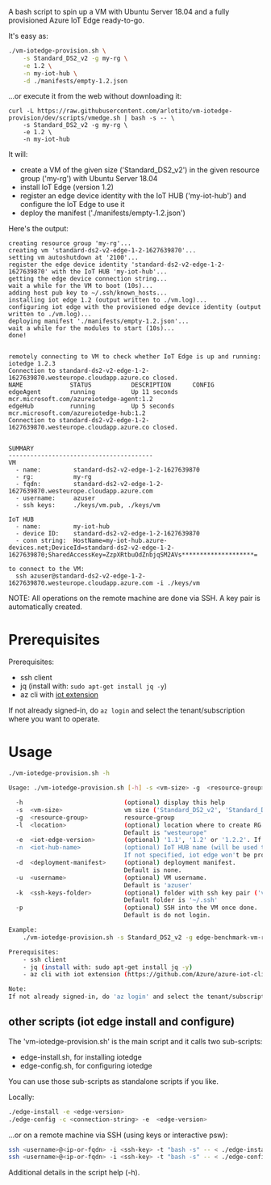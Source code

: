 A bash script to spin up a VM with Ubuntu Server 18.04 and a fully provisioned Azure IoT Edge ready-to-go.

It's easy as:
```bash
./vm-iotedge-provision.sh \
    -s Standard_DS2_v2 -g my-rg \
    -e 1.2 \
    -n my-iot-hub \
    -d ./manifests/empty-1.2.json 
```

...or execute it from the web without downloading it:
```language
curl -L https://raw.githubusercontent.com/arlotito/vm-iotedge-provision/dev/scripts/vmedge.sh | bash -s -- \
    -s Standard_DS2_v2 -g my-rg \
    -e 1.2 \
    -n my-iot-hub
```

It will:
* create a VM of the given size ('Standard_DS2_v2') in the given resource group ('my-rg') with Ubuntu Server 18.04
* install IoT Edge (version 1.2)
* register an edge device identity with the IoT HUB ('my-iot-hub') and configure the IoT Edge to use it
* deploy the manifest ('./manifests/empty-1.2.json')

Here's the output:
```
creating resource group 'my-rg'...
creating vm 'standard-ds2-v2-edge-1-2-1627639870'...
setting vm autoshutdown at '2100'...
register the edge device identity 'standard-ds2-v2-edge-1-2-1627639870' with the IoT HUB 'my-iot-hub'...
getting the edge device connection string...
wait a while for the VM to boot (10s)...
adding host pub key to ~/.ssh/known_hosts...
installing iot edge 1.2 (output written to ./vm.log)...
configuring iot edge with the provisioned edge device identity (output written to ./vm.log)...
deploying manifest './manifests/empty-1.2.json'...
wait a while for the modules to start (10s)...
done!


remotely connecting to VM to check whether IoT Edge is up and running:
iotedge 1.2.3
Connection to standard-ds2-v2-edge-1-2-1627639870.westeurope.cloudapp.azure.co closed.
NAME             STATUS           DESCRIPTION      CONFIG
edgeAgent        running          Up 11 seconds    mcr.microsoft.com/azureiotedge-agent:1.2
edgeHub          running          Up 5 seconds     mcr.microsoft.com/azureiotedge-hub:1.2
Connection to standard-ds2-v2-edge-1-2-1627639870.westeurope.cloudapp.azure.co closed.


SUMMARY
----------------------------------------
VM
  - name:         standard-ds2-v2-edge-1-2-1627639870
  - rg:           my-rg
  - fqdn:         standard-ds2-v2-edge-1-2-1627639870.westeurope.cloudapp.azure.com
  - username:     azuser
  - ssh keys:     ./keys/vm.pub, ./keys/vm

IoT HUB
  - name:         my-iot-hub
  - device ID:    standard-ds2-v2-edge-1-2-1627639870
  - conn string:  HostName=my-iot-hub.azure-devices.net;DeviceId=standard-ds2-v2-edge-1-2-1627639870;SharedAccessKey=ZzpXRtbuOdZnbjqSM2AVs********************=

to connect to the VM:
  ssh azuser@standard-ds2-v2-edge-1-2-1627639870.westeurope.cloudapp.azure.com -i ./keys/vm
```

NOTE:
All operations on the remote machine are done via SSH.
A key pair is automatically created.

# Prerequisites
Prerequisites:
* ssh client
* jq (install with: `sudo apt-get install jq -y`)
* az cli with [iot extension](https://github.com/Azure/azure-iot-cli-extension)

If not already signed-in, do `az login` and select the tenant/subscription where you want to operate.

# Usage
```bash
./vm-iotedge-provision.sh -h

Usage: ./vm-iotedge-provision.sh [-h] -s <vm-size> -g  <resource-group> -e <iot-edge-version> [-l <location>] [-h <iot-hub-name>] [-d <deployment-manifest>] [-p] [-k <ssh-keys-folder>]

  -h                            (optional) display this help
  -s  <vm-size>                 vm size ('Standard_DS2_v2', 'Standard_D2_v2', 'Standard_DS2_v2'...)
  -g  <resource-group>          resource-group
  -l  <location>                (optional) location where to create RG and VM.
                                Default is "westeurope"
  -e  <iot-edge-version>        (optional) '1.1', '1.2' or '1.2.2'. If not specified, iot edge won't be installed
  -n  <iot-hub-name>            (optional) IoT HUB name (will be used to provision the IoT Edge)
                                If not specified, iot edge won't be provisioned. 
  -d  <deployment-manifest>     (optional) deployment manifest. 
                                Default is none.
  -u  <username>                (optional) VM username.
                                Default is 'azuser'
  -k  <ssh-keys-folder>         (optional) folder with ssh key pair ('vmedge.key', 'vmedge.pub'). If non existing already, a key pair will be generareted.
                                Default folder is '~/.ssh' 
  -p                            (optional) SSH into the VM once done.
                                Default is do not login.

Example:
    ./vm-iotedge-provision.sh -s Standard_DS2_v2 -g edge-benchmark-vm-rg -d ./manifests/empty-1.2.json -e 1.2 -n my-iot-hub

Prerequisites:
    - ssh client
    - jq (install with: sudo apt-get install jq -y)
    - az cli with iot extension (https://github.com/Azure/azure-iot-cli-extension)

Note:
If not already signed-in, do 'az login' and select the tenant/subscription where you want to operate.
```

## other scripts (iot edge install and configure)
The 'vm-iotedge-provision.sh' is the main script and it calls two sub-scripts:
* edge-install.sh, for installing iotedge
* edge-config.sh, for configuring iotedge 

You can use those sub-scripts as standalone scripts if you like.

Locally:

```bash
./edge-install -e <edge-version>
./edge-config -c <connection-string> -e  <edge-version>
```

...or on a remote machine via SSH (using keys or interactive psw):
```bash
ssh <username>@<ip-or-fqdn> -i <ssh-key> -t "bash -s" -- < ./edge-install.sh -e "<edge-version>"
ssh <username>@<ip-or-fqdn> -i <ssh-key> -t "bash -s" -- < ./edge-config.sh -e "<edge-version>" -c "<conn-string>"
```

Additional details in the script help (-h).





